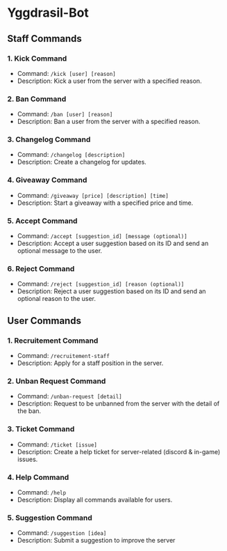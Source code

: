 # Yggdrasil-Bot

## Staff Commands

### 1. Kick Command
- Command: `/kick [user] [reason]`
 - Description: Kick a user from the server with a specified reason.

### 2. Ban Command
- Command: `/ban [user] [reason]`
 - Description: Ban a user from the server with a specified reason.

### 3. Changelog Command
- Command: `/changelog [description]`
 - Description: Create a changelog for updates.

### 4. Giveaway Command
- Command: `/giveaway [price] [description] [time]`
 - Description: Start a giveaway with a specified price and time.

### 5. Accept Command
- Command: `/accept [suggestion_id] [message (optional)]`
 - Description: Accept a user suggestion based on its ID and send an optional message to the user.

### 6. Reject Command
- Command: `/reject [suggestion_id] [reason (optional)]`
 - Description: Reject a user suggestion based on its ID and send an optional reason to the user.

## User Commands

### 1. Recruitement Command
- Command: `/recruitement-staff`
 - Description: Apply for a staff position in the server.

### 2. Unban Request Command
- Command: `/unban-request [detail]`
 - Description: Request to be unbanned from the server with the detail of the ban.

### 3. Ticket Command
- Command: `/ticket [issue]`
 - Description: Create a help ticket for server-related (discord & in-game) issues.

### 4. Help Command
- Command: `/help`
 - Description: Display all commands available for users.

### 5. Suggestion Command
- Command: `/suggestion [idea]`
 - Description: Submit a suggestion to improve the server